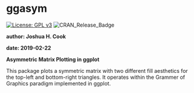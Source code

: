 ggasym
======

[![License: GPL v3](https://img.shields.io/badge/License-GPLv3-blue.svg)](https://www.gnu.org/licenses/gpl-3.0) ![CRAN\_Release\_Badge](http://www.r-pkg.org/badges/version/ggasym)

**author: Joshua H. Cook**

**date: 2019-02-22**

**Asymmetric Matrix Plotting in ggplot**

This package plots a symmetric matrix with two different fill aesthetics for the top-left and bottom-right triangles. It operates within the Grammer of Graphics paradigm implemented in ggplot.
